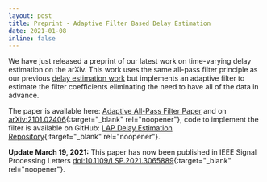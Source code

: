 ```yaml
---
layout: post
title: Preprint - Adaptive Filter Based Delay Estimation
date: 2021-01-08
inline: false
---
```


We have just released a preprint of our latest work on time-varying delay estimation on the arXiv.  This work uses the same all-pass filter principle as our previous [delay estimation work](../../research/delayestimation/) but implements an adaptive filter to estimate the filter coefficients eliminating the need to have all of the data in advance.

The paper is available here: [Adaptive All-Pass Filter Paper](../../assets/pdf/2020_AAP.pdf) and on [arXiv:2101.02406](https://arxiv.org/abs/2101.02406){:target="_blank" rel="noopener"}, code to implement the filter is available on GitHub: [LAP Delay Estimation Repository](https://github.com/beteje/LAP_DelayEstimation){:target="_blank" rel="noopener"}.

**Update March 19, 2021:** This paper has now been published in IEEE Signal Processing Letters [doi:10.1109/LSP.2021.3065889](https://doi.org/10.1109/LSP.2021.3065889){:target="_blank" rel="noopener"}.
